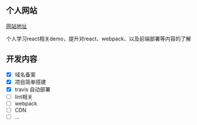 ## 个人网站

[网站地址](www.buzhidangxue.com)

个人学习react相关demo，提升对react、webpack、以及前端部署等内容的了解

## 开发内容

- [x] 域名备案
- [x] 项目简单搭建
- [x] travis 自动部署
- [ ] lint相关
- [ ] webpack
- [ ] CDN
- [ ] ...
